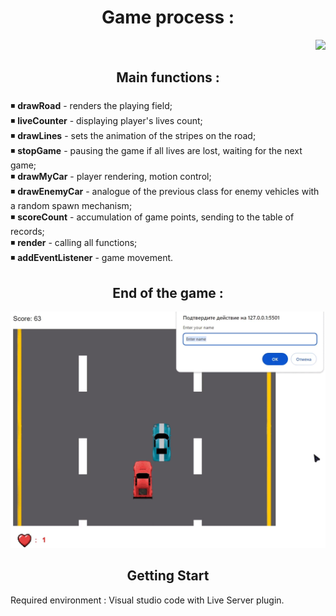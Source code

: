 ### 
<h1 align="center"> Game process : </h1>


<div align="right">
  <img src="https://github.com/HeapGeap/NIR/blob/main/assetsGit/Game_process.gif"  />
</div>

<h2 align="center"> Main functions : </h2>

###

◾ **drawRoad** - renders the playing field;<br>
◾ **liveCounter** - displaying player's lives count;<br>
◾ **drawLines** - sets the animation of the stripes on the road;<br>
◾ **stopGame** - pausing the game if all lives are lost, waiting for the next game;<br>
◾ **drawMyCar** - player rendering, motion control;<br>
◾ **drawEnemyCar** - analogue of the previous class for enemy vehicles with a random spawn mechanism;<br>
◾ **scoreCount** - accumulation of game points, sending to the table of records;<br>
◾ **render** - calling all functions;<br>
◾ **addEventListener** - game movement.


###

<h2 align="center">End of the game : </h2>
<div align="right">
  <img src="https://github.com/HeapGeap/NIR/blob/main/assetsGit/NIR_Lose.gif"  />
</div>

###

<h2 align="center">Getting Start</h2>
Required environment : Visual studio code with Live Server plugin.
